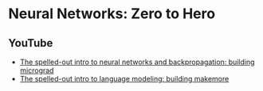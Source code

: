 # Neural Networks: Zero to Hero
## YouTube
* [The spelled-out intro to neural networks and backpropagation: building micrograd](https://www.youtube.com/watch?v=VMj-3S1tku0)
* [The spelled-out intro to language modeling: building makemore](https://www.youtube.com/watch?v=PaCmpygFfXo)
